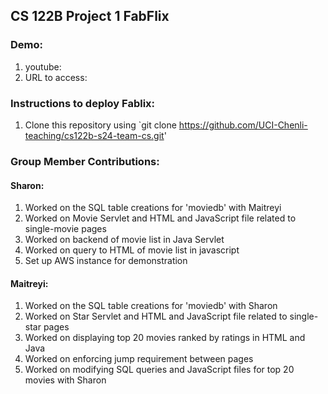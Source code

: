 ## CS 122B Project 1 FabFlix

### Demo: 
1. youtube:
2. URL to access:

### Instructions to deploy Fablix: 
1. Clone this repository using `git clone https://github.com/UCI-Chenli-teaching/cs122b-s24-team-cs.git'


### Group Member Contributions: 

#### Sharon:
1. Worked on the SQL table creations for 'moviedb' with Maitreyi
2. Worked on Movie Servlet and HTML and JavaScript file related to single-movie pages
3. Worked on backend of movie list in Java Servlet
4. Worked on query to HTML of movie list in javascript
5. Set up AWS instance for demonstration

#### Maitreyi:

1. Worked on the SQL table creations for 'moviedb' with Sharon
2. Worked on Star Servlet and HTML and JavaScript file related to single-star pages
3. Worked on displaying top 20 movies ranked by ratings in HTML and Java
4. Worked on enforcing jump requirement between pages
5. Worked on modifying SQL queries and JavaScript files for top 20 movies with Sharon
